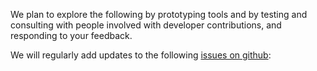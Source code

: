 We plan to explore the following by prototyping tools and by testing and consulting with people involved with developer contributions, and responding to your feedback.

We will regularly add updates to the following [issues on github](https://github.com/digital-land/digital-land/labels/project%3Abrownfield-sites):